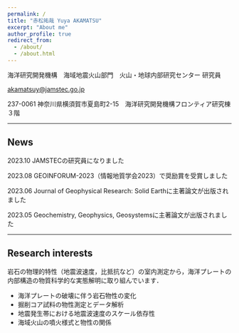 ```yaml
---
permalink: /
title: "赤松祐哉 Yuya AKAMATSU"
excerpt: "About me"
author_profile: true
redirect_from: 
  - /about/
  - /about.html
---
```


<i class="fas fa-id-card"></i> 海洋研究開発機構　海域地震火山部門　火山・地球内部研究センター 研究員

<i class="fas fa-envelope"></i> akamatsuy@jamstec.go.jp

<i class="fas fa-map-marker-alt"></i> 237-0061 神奈川県横須賀市夏島町2-15　海洋研究開発機構フロンティア研究棟３階

---
## News

<i class="fas fa-volcano"></i> 2023.10 JAMSTECの研究員になりました

<i class="fas fa-award"></i> 2023.08 GEOINFORUM-2023（情報地質学会2023）で奨励賞を受賞しました

<i class="fas fa-file-alt"></i> 2023.06 Journal of Geophysical Research: Solid Earthに主著論文が出版されました

<i class="fas fa-file-alt"></i> 2023.05 Geochemistry, Geophysics, Geosystemsに主著論文が出版されました

---
## Research interests

岩石の物理的特性（地震波速度，比抵抗など）の室内測定から，海洋プレートの内部構造の物質科学的な実態解明に取り組んでいます． 

- 海洋プレートの破壊に伴う岩石物性の変化
- 掘削コア試料の物性測定とデータ解析
- 地震発生帯における地震波速度のスケール依存性
- 海域火山の噴火様式と物性の関係
